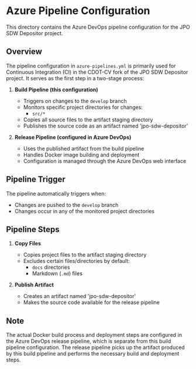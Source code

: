 # Azure Pipeline Configuration

This directory contains the Azure DevOps pipeline configuration for the JPO SDW Depositor project.

## Overview

The pipeline configuration in `azure-pipelines.yml` is primarily used for Continuous Integration (CI) in the CDOT-CV fork of the JPO SDW Depositor project. It serves as the first step in a two-stage process:

1. **Build Pipeline (this configuration)**
   - Triggers on changes to the `develop` branch
   - Monitors specific project directories for changes:
     - `src/*`
   - Copies all source files to the artifact staging directory
   - Publishes the source code as an artifact named 'jpo-sdw-depositor'

2. **Release Pipeline (configured in Azure DevOps)**
   - Uses the published artifact from the build pipeline
   - Handles Docker image building and deployment
   - Configuration is managed through the Azure DevOps web interface

## Pipeline Trigger

The pipeline automatically triggers when:

- Changes are pushed to the `develop` branch
- Changes occur in any of the monitored project directories

## Pipeline Steps

1. **Copy Files**
   - Copies project files to the artifact staging directory
   - Excludes certain files/directories by default:
     - `docs` directories
     - Markdown (`.md`) files

2. **Publish Artifact**
   - Creates an artifact named 'jpo-sdw-depositor'
   - Makes the source code available for the release pipeline

## Note

The actual Docker build process and deployment steps are configured in the Azure DevOps release pipeline, which is separate from this build pipeline configuration. The release pipeline picks up the artifact produced by this build pipeline and performs the necessary build and deployment steps.
